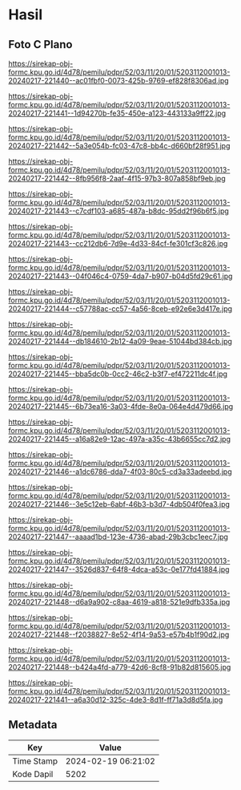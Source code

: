 # Hasil

## Foto C Plano

https://sirekap-obj-formc.kpu.go.id/4d78/pemilu/pdpr/52/03/11/20/01/5203112001013-20240217-221440--ac01fbf0-0073-425b-9769-ef828f8306ad.jpg

https://sirekap-obj-formc.kpu.go.id/4d78/pemilu/pdpr/52/03/11/20/01/5203112001013-20240217-221441--1d94270b-fe35-450e-a123-443133a9ff22.jpg

https://sirekap-obj-formc.kpu.go.id/4d78/pemilu/pdpr/52/03/11/20/01/5203112001013-20240217-221442--5a3e054b-fc03-47c8-bb4c-d660bf28f951.jpg

https://sirekap-obj-formc.kpu.go.id/4d78/pemilu/pdpr/52/03/11/20/01/5203112001013-20240217-221442--8fb956f8-2aaf-4f15-97b3-807a858bf9eb.jpg

https://sirekap-obj-formc.kpu.go.id/4d78/pemilu/pdpr/52/03/11/20/01/5203112001013-20240217-221443--c7cdf103-a685-487a-b8dc-95dd2f96b6f5.jpg

https://sirekap-obj-formc.kpu.go.id/4d78/pemilu/pdpr/52/03/11/20/01/5203112001013-20240217-221443--cc212db6-7d9e-4d33-84cf-fe301cf3c826.jpg

https://sirekap-obj-formc.kpu.go.id/4d78/pemilu/pdpr/52/03/11/20/01/5203112001013-20240217-221443--04f046c4-0759-4da7-b907-b04d5fd29c61.jpg

https://sirekap-obj-formc.kpu.go.id/4d78/pemilu/pdpr/52/03/11/20/01/5203112001013-20240217-221444--c57788ac-cc57-4a56-8ceb-e92e6e3d417e.jpg

https://sirekap-obj-formc.kpu.go.id/4d78/pemilu/pdpr/52/03/11/20/01/5203112001013-20240217-221444--db184610-2b12-4a09-9eae-51044bd384cb.jpg

https://sirekap-obj-formc.kpu.go.id/4d78/pemilu/pdpr/52/03/11/20/01/5203112001013-20240217-221445--bba5dc0b-0cc2-46c2-b3f7-ef472211dc4f.jpg

https://sirekap-obj-formc.kpu.go.id/4d78/pemilu/pdpr/52/03/11/20/01/5203112001013-20240217-221445--6b73ea16-3a03-4fde-8e0a-064e4d479d66.jpg

https://sirekap-obj-formc.kpu.go.id/4d78/pemilu/pdpr/52/03/11/20/01/5203112001013-20240217-221445--a16a82e9-12ac-497a-a35c-43b6655cc7d2.jpg

https://sirekap-obj-formc.kpu.go.id/4d78/pemilu/pdpr/52/03/11/20/01/5203112001013-20240217-221446--a1dc6786-dda7-4f03-80c5-cd3a33adeebd.jpg

https://sirekap-obj-formc.kpu.go.id/4d78/pemilu/pdpr/52/03/11/20/01/5203112001013-20240217-221446--3e5c12eb-6abf-46b3-b3d7-4db504f0fea3.jpg

https://sirekap-obj-formc.kpu.go.id/4d78/pemilu/pdpr/52/03/11/20/01/5203112001013-20240217-221447--aaaad1bd-123e-4736-abad-29b3cbc1eec7.jpg

https://sirekap-obj-formc.kpu.go.id/4d78/pemilu/pdpr/52/03/11/20/01/5203112001013-20240217-221447--3526d837-64f8-4dca-a53c-0e177fd41884.jpg

https://sirekap-obj-formc.kpu.go.id/4d78/pemilu/pdpr/52/03/11/20/01/5203112001013-20240217-221448--d6a9a902-c8aa-4619-a818-521e9dfb335a.jpg

https://sirekap-obj-formc.kpu.go.id/4d78/pemilu/pdpr/52/03/11/20/01/5203112001013-20240217-221448--f2038827-8e52-4f14-9a53-e57b4b1f90d2.jpg

https://sirekap-obj-formc.kpu.go.id/4d78/pemilu/pdpr/52/03/11/20/01/5203112001013-20240217-221448--b424a4fd-a779-42d6-8cf8-91b82d815605.jpg

https://sirekap-obj-formc.kpu.go.id/4d78/pemilu/pdpr/52/03/11/20/01/5203112001013-20240217-221441--a6a30d12-325c-4de3-8d1f-ff71a3d8d5fa.jpg


## Metadata

| Key        | Value               |
| ---------- | ------------------- |
| Time Stamp | 2024-02-19 06:21:02 |
| Kode Dapil | 5202                |



